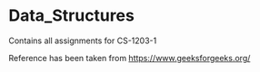 # Data_Structures
Contains all assignments for CS-1203-1

Reference has been taken from https://www.geeksforgeeks.org/
